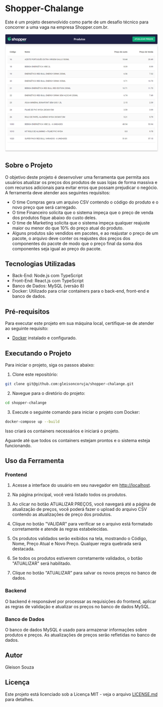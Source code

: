 # Shopper-Chalange

Este é um projeto desenvolvido como parte de um desafio técnico para concorrer a uma vaga na empresa Shopper.com.br.

![Alt text](image.png)

## Sobre o Projeto

O objetivo deste projeto é desenvolver uma ferramenta que permita aos usuários atualizar os preços dos produtos de suas lojas de forma massiva e com recursos adicionais para evitar erros que possam prejudicar o negócio. A ferramenta deve atender aos seguintes requisitos:

- O time Compras gera um arquivo CSV contendo o código do produto e o novo preço que será carregado.
- O time Financeiro solicita que o sistema impeça que o preço de venda dos produtos fique abaixo do custo deles.
- O time de Marketing solicita que o sistema impeça qualquer reajuste maior ou menor do que 10% do preço atual do produto.
- Alguns produtos são vendidos em pacotes, e ao reajustar o preço de um pacote, o arquivo deve conter os reajustes dos preços dos componentes do pacote de modo que o preço final da soma dos componentes seja igual ao preço do pacote.

## Tecnologias Utilizadas

- Back-End: Node.js com TypeScript
- Front-End: React.js com TypeScript
- Banco de Dados: MySQL (versão 8)
- Docker: Utilizado para criar containers para o back-end, front-end e banco de dados.

## Pré-requisitos

Para executar este projeto em sua máquina local, certifique-se de atender ao seguinte requisito:

- [Docker](https://www.docker.com/) instalado e configurado.

## Executando o Projeto

Para iniciar o projeto, siga os passos abaixo:

1. Clone este repositório:

```sh
git clone git@github.com:gleisoncoruja/shopper-chalange.git
```

2. Navegue para o diretório do projeto:

```sh
cd shopper-chalange
```

3. Execute o seguinte comando para iniciar o projeto com Docker:

```sh
docker-compose up --build
```

Isso criará os containers necessários e iniciará o projeto.

Aguarde até que todos os containers estejam prontos e o sistema esteja funcionando.

## Uso da Ferramenta

### Frontend

1. Acesse a interface do usuário em seu navegador em [http://localhost](http://localhost).

2. Na página principal, você verá listado todos os produtos.

3. Ao clicar no botão ATUALIZAR PREÇOS, você navegará até a página de atualização de preços, você poderá fazer o upload do arquivo CSV contendo as atualizações de preço dos produtos.

4. Clique no botão "VALIDAR" para verificar se o arquivo está formatado corretamente e atende às regras estabelecidas.

5. Os produtos validados serão exibidos na tela, mostrando o Código, Nome, Preço Atual e Novo Preço. Qualquer regra quebrada será destacada.

6. Se todos os produtos estiverem corretamente validados, o botão "ATUALIZAR" será habilitado.

7. Clique no botão "ATUALIZAR" para salvar os novos preços no banco de dados.

### Backend

O backend é responsável por processar as requisições do frontend, aplicar as regras de validação e atualizar os preços no banco de dados MySQL.

### Banco de Dados

O banco de dados MySQL é usado para armazenar informações sobre produtos e preços. As atualizações de preços serão refletidas no banco de dados.



## Autor

Gleison Souza

## Licença

Este projeto está licenciado sob a Licença MIT - veja o arquivo [LICENSE.md](LICENSE.md) para detalhes.



